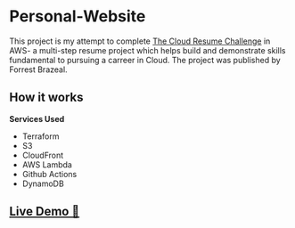 # Personal-Website

This project is my attempt to complete [The Cloud Resume Challenge](https://cloudresumechallenge.dev/) in AWS- a multi-step resume project which helps build and demonstrate
skills fundamental to pursuing a carreer in Cloud. The project was published by Forrest Brazeal.  


## How it works



  **Services Used**

 
  - Terraform
  - S3 
  - CloudFront
  - AWS Lambda
  - Github Actions
  - DynamoDB

## [Live Demo 🔗](marioszabo.net)
